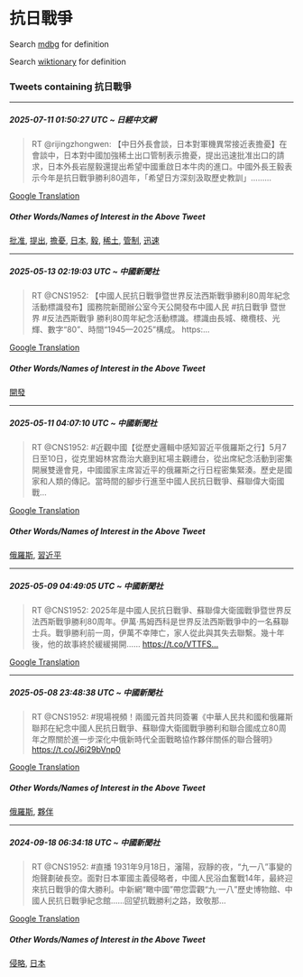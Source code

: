 # 抗日戰爭

Search [mdbg](https://www.mdbg.net/chinese/dictionary?page=worddict&wdrst=0&wdqb=抗日戰爭) for definition

Search [wiktionary](https://en.wiktionary.org/wiki/抗日戰爭) for definition

### Tweets containing 抗日戰爭

___
##### 2025-07-11 01:50:27 UTC ~ 日經中文網
> RT @rijingzhongwen: 【中日外長會談，日本對軍機異常接近表擔憂】在會談中，日本對中國加強稀土出口管制表示擔憂，提出迅速批准出口的請求，日本外長岩屋毅還提出希望中國重啟日本牛肉的進口。中國外長王毅表示今年是抗日戰爭勝利80週年，「希望日方深刻汲取歷史教訓」………

[Google Translation](https://translate.google.com/?hi=en&tab=TT&sl=zh-CN&tl=en&op=translate&text=RT+%40rijingzhongwen%3A+%E3%80%90%E4%B8%AD%E6%97%A5%E5%A4%96%E9%95%B7%E6%9C%83%E8%AB%87%EF%BC%8C%E6%97%A5%E6%9C%AC%E5%B0%8D%E8%BB%8D%E6%A9%9F%E7%95%B0%E5%B8%B8%E6%8E%A5%E8%BF%91%E8%A1%A8%E6%93%94%E6%86%82%E3%80%91%E5%9C%A8%E6%9C%83%E8%AB%87%E4%B8%AD%EF%BC%8C%E6%97%A5%E6%9C%AC%E5%B0%8D%E4%B8%AD%E5%9C%8B%E5%8A%A0%E5%BC%B7%E7%A8%80%E5%9C%9F%E5%87%BA%E5%8F%A3%E7%AE%A1%E5%88%B6%E8%A1%A8%E7%A4%BA%E6%93%94%E6%86%82%EF%BC%8C%E6%8F%90%E5%87%BA%E8%BF%85%E9%80%9F%E6%89%B9%E5%87%86%E5%87%BA%E5%8F%A3%E7%9A%84%E8%AB%8B%E6%B1%82%EF%BC%8C%E6%97%A5%E6%9C%AC%E5%A4%96%E9%95%B7%E5%B2%A9%E5%B1%8B%E6%AF%85%E9%82%84%E6%8F%90%E5%87%BA%E5%B8%8C%E6%9C%9B%E4%B8%AD%E5%9C%8B%E9%87%8D%E5%95%9F%E6%97%A5%E6%9C%AC%E7%89%9B%E8%82%89%E7%9A%84%E9%80%B2%E5%8F%A3%E3%80%82%E4%B8%AD%E5%9C%8B%E5%A4%96%E9%95%B7%E7%8E%8B%E6%AF%85%E8%A1%A8%E7%A4%BA%E4%BB%8A%E5%B9%B4%E6%98%AF%E6%8A%97%E6%97%A5%E6%88%B0%E7%88%AD%E5%8B%9D%E5%88%A980%E9%80%B1%E5%B9%B4%EF%BC%8C%E3%80%8C%E5%B8%8C%E6%9C%9B%E6%97%A5%E6%96%B9%E6%B7%B1%E5%88%BB%E6%B1%B2%E5%8F%96%E6%AD%B7%E5%8F%B2%E6%95%99%E8%A8%93%E3%80%8D%E2%80%A6%E2%80%A6%E2%80%A6)
##### Other Words/Names of Interest in the Above Tweet
[批准](批准.md), [提出](提出.md), [擔憂](擔憂.md), [日本](日本.md), [毅](毅.md), [稀土](稀土.md), [管制](管制.md), [迅速](迅速.md)
___
##### 2025-05-13 02:19:03 UTC ~ 中國新聞社
> RT @CNS1952: 【中國人民抗日戰爭暨世界反法西斯戰爭勝利80周年紀念活動標識發布】國務院新聞辦公室今天公開發布中國人民 #抗日戰爭 暨世界 #反法西斯戰爭 勝利80周年紀念活動標識。標識由長城、橄欖枝、光輝、數字“80”、時間“1945—2025”構成。 https:…

[Google Translation](https://translate.google.com/?hi=en&tab=TT&sl=zh-CN&tl=en&op=translate&text=RT+%40CNS1952%3A+%E3%80%90%E4%B8%AD%E5%9C%8B%E4%BA%BA%E6%B0%91%E6%8A%97%E6%97%A5%E6%88%B0%E7%88%AD%E6%9A%A8%E4%B8%96%E7%95%8C%E5%8F%8D%E6%B3%95%E8%A5%BF%E6%96%AF%E6%88%B0%E7%88%AD%E5%8B%9D%E5%88%A980%E5%91%A8%E5%B9%B4%E7%B4%80%E5%BF%B5%E6%B4%BB%E5%8B%95%E6%A8%99%E8%AD%98%E7%99%BC%E5%B8%83%E3%80%91%E5%9C%8B%E5%8B%99%E9%99%A2%E6%96%B0%E8%81%9E%E8%BE%A6%E5%85%AC%E5%AE%A4%E4%BB%8A%E5%A4%A9%E5%85%AC%E9%96%8B%E7%99%BC%E5%B8%83%E4%B8%AD%E5%9C%8B%E4%BA%BA%E6%B0%91+%23%E6%8A%97%E6%97%A5%E6%88%B0%E7%88%AD+%E6%9A%A8%E4%B8%96%E7%95%8C+%23%E5%8F%8D%E6%B3%95%E8%A5%BF%E6%96%AF%E6%88%B0%E7%88%AD+%E5%8B%9D%E5%88%A980%E5%91%A8%E5%B9%B4%E7%B4%80%E5%BF%B5%E6%B4%BB%E5%8B%95%E6%A8%99%E8%AD%98%E3%80%82%E6%A8%99%E8%AD%98%E7%94%B1%E9%95%B7%E5%9F%8E%E3%80%81%E6%A9%84%E6%AC%96%E6%9E%9D%E3%80%81%E5%85%89%E8%BC%9D%E3%80%81%E6%95%B8%E5%AD%97%E2%80%9C80%E2%80%9D%E3%80%81%E6%99%82%E9%96%93%E2%80%9C1945%E2%80%942025%E2%80%9D%E6%A7%8B%E6%88%90%E3%80%82+https%3A%E2%80%A6)
##### Other Words/Names of Interest in the Above Tweet
[開發](開發.md)
___
##### 2025-05-11 04:07:10 UTC ~ 中國新聞社
> RT @CNS1952: #近觀中國【從歷史邏輯中感知習近平俄羅斯之行】5月7日至10日，從克里姆林宮喬治大廳到紅場主觀禮台，從出席紀念活動到密集開展雙邊會見，中國國家主席習近平的俄羅斯之行日程密集緊湊。歷史是國家和人類的傳記。當時間的腳步行進至中國人民抗日戰爭、蘇聯偉大衛國戰…

[Google Translation](https://translate.google.com/?hi=en&tab=TT&sl=zh-CN&tl=en&op=translate&text=RT+%40CNS1952%3A+%23%E8%BF%91%E8%A7%80%E4%B8%AD%E5%9C%8B%E3%80%90%E5%BE%9E%E6%AD%B7%E5%8F%B2%E9%82%8F%E8%BC%AF%E4%B8%AD%E6%84%9F%E7%9F%A5%E7%BF%92%E8%BF%91%E5%B9%B3%E4%BF%84%E7%BE%85%E6%96%AF%E4%B9%8B%E8%A1%8C%E3%80%915%E6%9C%887%E6%97%A5%E8%87%B310%E6%97%A5%EF%BC%8C%E5%BE%9E%E5%85%8B%E9%87%8C%E5%A7%86%E6%9E%97%E5%AE%AE%E5%96%AC%E6%B2%BB%E5%A4%A7%E5%BB%B3%E5%88%B0%E7%B4%85%E5%A0%B4%E4%B8%BB%E8%A7%80%E7%A6%AE%E5%8F%B0%EF%BC%8C%E5%BE%9E%E5%87%BA%E5%B8%AD%E7%B4%80%E5%BF%B5%E6%B4%BB%E5%8B%95%E5%88%B0%E5%AF%86%E9%9B%86%E9%96%8B%E5%B1%95%E9%9B%99%E9%82%8A%E6%9C%83%E8%A6%8B%EF%BC%8C%E4%B8%AD%E5%9C%8B%E5%9C%8B%E5%AE%B6%E4%B8%BB%E5%B8%AD%E7%BF%92%E8%BF%91%E5%B9%B3%E7%9A%84%E4%BF%84%E7%BE%85%E6%96%AF%E4%B9%8B%E8%A1%8C%E6%97%A5%E7%A8%8B%E5%AF%86%E9%9B%86%E7%B7%8A%E6%B9%8A%E3%80%82%E6%AD%B7%E5%8F%B2%E6%98%AF%E5%9C%8B%E5%AE%B6%E5%92%8C%E4%BA%BA%E9%A1%9E%E7%9A%84%E5%82%B3%E8%A8%98%E3%80%82%E7%95%B6%E6%99%82%E9%96%93%E7%9A%84%E8%85%B3%E6%AD%A5%E8%A1%8C%E9%80%B2%E8%87%B3%E4%B8%AD%E5%9C%8B%E4%BA%BA%E6%B0%91%E6%8A%97%E6%97%A5%E6%88%B0%E7%88%AD%E3%80%81%E8%98%87%E8%81%AF%E5%81%89%E5%A4%A7%E8%A1%9B%E5%9C%8B%E6%88%B0%E2%80%A6)
##### Other Words/Names of Interest in the Above Tweet
[俄羅斯](俄羅斯.md), [習近平](習近平.md)
___
##### 2025-05-09 04:49:05 UTC ~ 中國新聞社
> RT @CNS1952: 2025年是中國人民抗日戰爭、蘇聯偉大衛國戰爭暨世界反法西斯戰爭勝利80周年。伊萬·馬姆西科是世界反法西斯戰爭中的一名蘇聯士兵。戰爭勝利前一周，伊萬不幸陣亡，家人從此與其失去聯繫。幾十年後，他的故事終於緩緩揭開…… https://t.co/VTTFS…

[Google Translation](https://translate.google.com/?hi=en&tab=TT&sl=zh-CN&tl=en&op=translate&text=RT+%40CNS1952%3A+2025%E5%B9%B4%E6%98%AF%E4%B8%AD%E5%9C%8B%E4%BA%BA%E6%B0%91%E6%8A%97%E6%97%A5%E6%88%B0%E7%88%AD%E3%80%81%E8%98%87%E8%81%AF%E5%81%89%E5%A4%A7%E8%A1%9B%E5%9C%8B%E6%88%B0%E7%88%AD%E6%9A%A8%E4%B8%96%E7%95%8C%E5%8F%8D%E6%B3%95%E8%A5%BF%E6%96%AF%E6%88%B0%E7%88%AD%E5%8B%9D%E5%88%A980%E5%91%A8%E5%B9%B4%E3%80%82%E4%BC%8A%E8%90%AC%C2%B7%E9%A6%AC%E5%A7%86%E8%A5%BF%E7%A7%91%E6%98%AF%E4%B8%96%E7%95%8C%E5%8F%8D%E6%B3%95%E8%A5%BF%E6%96%AF%E6%88%B0%E7%88%AD%E4%B8%AD%E7%9A%84%E4%B8%80%E5%90%8D%E8%98%87%E8%81%AF%E5%A3%AB%E5%85%B5%E3%80%82%E6%88%B0%E7%88%AD%E5%8B%9D%E5%88%A9%E5%89%8D%E4%B8%80%E5%91%A8%EF%BC%8C%E4%BC%8A%E8%90%AC%E4%B8%8D%E5%B9%B8%E9%99%A3%E4%BA%A1%EF%BC%8C%E5%AE%B6%E4%BA%BA%E5%BE%9E%E6%AD%A4%E8%88%87%E5%85%B6%E5%A4%B1%E5%8E%BB%E8%81%AF%E7%B9%AB%E3%80%82%E5%B9%BE%E5%8D%81%E5%B9%B4%E5%BE%8C%EF%BC%8C%E4%BB%96%E7%9A%84%E6%95%85%E4%BA%8B%E7%B5%82%E6%96%BC%E7%B7%A9%E7%B7%A9%E6%8F%AD%E9%96%8B%E2%80%A6%E2%80%A6+https%3A%2F%2Ft.co%2FVTTFS%E2%80%A6)
___
##### 2025-05-08 23:48:38 UTC ~ 中國新聞社
> RT @CNS1952: #現場視頻！兩國元首共同簽署《中華人民共和國和俄羅斯聯邦在紀念中國人民抗日戰爭、蘇聯偉大衛國戰爭勝利和聯合國成立80周年之際關於進一步深化中俄新時代全面戰略協作夥伴關係的聯合聲明》 https://t.co/J6i29bVnp0

[Google Translation](https://translate.google.com/?hi=en&tab=TT&sl=zh-CN&tl=en&op=translate&text=RT+%40CNS1952%3A+%23%E7%8F%BE%E5%A0%B4%E8%A6%96%E9%A0%BB%EF%BC%81%E5%85%A9%E5%9C%8B%E5%85%83%E9%A6%96%E5%85%B1%E5%90%8C%E7%B0%BD%E7%BD%B2%E3%80%8A%E4%B8%AD%E8%8F%AF%E4%BA%BA%E6%B0%91%E5%85%B1%E5%92%8C%E5%9C%8B%E5%92%8C%E4%BF%84%E7%BE%85%E6%96%AF%E8%81%AF%E9%82%A6%E5%9C%A8%E7%B4%80%E5%BF%B5%E4%B8%AD%E5%9C%8B%E4%BA%BA%E6%B0%91%E6%8A%97%E6%97%A5%E6%88%B0%E7%88%AD%E3%80%81%E8%98%87%E8%81%AF%E5%81%89%E5%A4%A7%E8%A1%9B%E5%9C%8B%E6%88%B0%E7%88%AD%E5%8B%9D%E5%88%A9%E5%92%8C%E8%81%AF%E5%90%88%E5%9C%8B%E6%88%90%E7%AB%8B80%E5%91%A8%E5%B9%B4%E4%B9%8B%E9%9A%9B%E9%97%9C%E6%96%BC%E9%80%B2%E4%B8%80%E6%AD%A5%E6%B7%B1%E5%8C%96%E4%B8%AD%E4%BF%84%E6%96%B0%E6%99%82%E4%BB%A3%E5%85%A8%E9%9D%A2%E6%88%B0%E7%95%A5%E5%8D%94%E4%BD%9C%E5%A4%A5%E4%BC%B4%E9%97%9C%E4%BF%82%E7%9A%84%E8%81%AF%E5%90%88%E8%81%B2%E6%98%8E%E3%80%8B+https%3A%2F%2Ft.co%2FJ6i29bVnp0)
##### Other Words/Names of Interest in the Above Tweet
[俄羅斯](俄羅斯.md), [夥伴](夥伴.md)
___
##### 2024-09-18 06:34:18 UTC ~ 中國新聞社
> RT @CNS1952: #直播  1931年9月18日，瀋陽，寂靜的夜，“九一八”事變的炮聲劃破長空。面對日本軍國主義侵略者，中國人民浴血奮戰14年，最終迎來抗日戰爭的偉大勝利。中新網“瞰中國”帶您雲觀“九·一八”歷史博物館、中國人民抗日戰爭紀念館……回望抗戰勝利之路，致敬那…

[Google Translation](https://translate.google.com/?hi=en&tab=TT&sl=zh-CN&tl=en&op=translate&text=RT+%40CNS1952%3A+%23%E7%9B%B4%E6%92%AD++1931%E5%B9%B49%E6%9C%8818%E6%97%A5%EF%BC%8C%E7%80%8B%E9%99%BD%EF%BC%8C%E5%AF%82%E9%9D%9C%E7%9A%84%E5%A4%9C%EF%BC%8C%E2%80%9C%E4%B9%9D%E4%B8%80%E5%85%AB%E2%80%9D%E4%BA%8B%E8%AE%8A%E7%9A%84%E7%82%AE%E8%81%B2%E5%8A%83%E7%A0%B4%E9%95%B7%E7%A9%BA%E3%80%82%E9%9D%A2%E5%B0%8D%E6%97%A5%E6%9C%AC%E8%BB%8D%E5%9C%8B%E4%B8%BB%E7%BE%A9%E4%BE%B5%E7%95%A5%E8%80%85%EF%BC%8C%E4%B8%AD%E5%9C%8B%E4%BA%BA%E6%B0%91%E6%B5%B4%E8%A1%80%E5%A5%AE%E6%88%B014%E5%B9%B4%EF%BC%8C%E6%9C%80%E7%B5%82%E8%BF%8E%E4%BE%86%E6%8A%97%E6%97%A5%E6%88%B0%E7%88%AD%E7%9A%84%E5%81%89%E5%A4%A7%E5%8B%9D%E5%88%A9%E3%80%82%E4%B8%AD%E6%96%B0%E7%B6%B2%E2%80%9C%E7%9E%B0%E4%B8%AD%E5%9C%8B%E2%80%9D%E5%B8%B6%E6%82%A8%E9%9B%B2%E8%A7%80%E2%80%9C%E4%B9%9D%C2%B7%E4%B8%80%E5%85%AB%E2%80%9D%E6%AD%B7%E5%8F%B2%E5%8D%9A%E7%89%A9%E9%A4%A8%E3%80%81%E4%B8%AD%E5%9C%8B%E4%BA%BA%E6%B0%91%E6%8A%97%E6%97%A5%E6%88%B0%E7%88%AD%E7%B4%80%E5%BF%B5%E9%A4%A8%E2%80%A6%E2%80%A6%E5%9B%9E%E6%9C%9B%E6%8A%97%E6%88%B0%E5%8B%9D%E5%88%A9%E4%B9%8B%E8%B7%AF%EF%BC%8C%E8%87%B4%E6%95%AC%E9%82%A3%E2%80%A6)
##### Other Words/Names of Interest in the Above Tweet
[侵略](侵略.md), [日本](日本.md)
